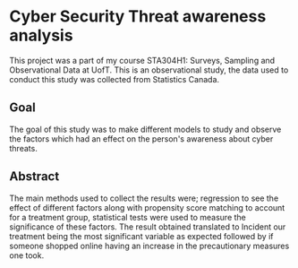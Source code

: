 # Cyber Security Threat awareness analysis
This project was a part of my course STA304H1: Surveys, Sampling and Observational Data at UofT. This is an observational study, the data used to conduct this study was collected from Statistics Canada.

## Goal
The goal of this study was to make different models to study and observe the factors which had an effect on the person's awareness about cyber threats.

## Abstract
The main methods used to collect the results were; regression to see the effect of different factors along with propensity score matching to account for a treatment group, statistical tests were used to measure the significance of these factors. The result obtained translated to Incident our treatment being the most significant variable as expected followed by if someone shopped online having an increase in the precautionary measures one took.
